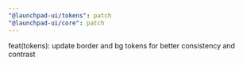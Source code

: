 ```yaml
---
"@launchpad-ui/tokens": patch
"@launchpad-ui/core": patch
---
```


feat(tokens): update border and bg tokens for better consistency and contrast
